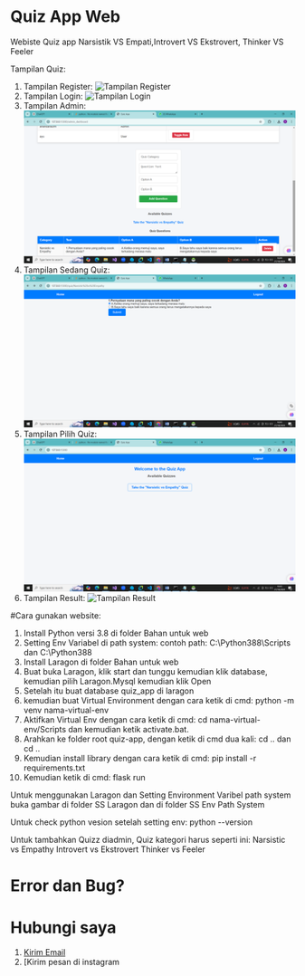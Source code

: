 # Quiz App Web
Webiste Quiz app Narsistik VS Empati,Introvert VS Ekstrovert, Thinker VS Feeler

Tampilan Quiz:
1. Tampilan Register: ![Tampilan Register]()
2. Tampilan Login: ![Tampilan Login]()
3. Tampilan Admin: ![Tampilan Admin](https://github.com/AnandaRauf/quiz-app-web/blob/main/SS%20Tampilan/Screenshot%20(251).png?raw=true)
4. Tampilan Sedang Quiz: ![Tampilan sedang Quiz](https://github.com/AnandaRauf/quiz-app-web/blob/main/SS%20Tampilan/Screenshot%20(245).png?raw=true)
5. Tampilan Pilih Quiz: ![Tampilan Pilih Quiz](https://github.com/AnandaRauf/quiz-app-web/blob/main/SS%20Tampilan/Screenshot%20(246).png?raw=true)
6. Tampilan Result: ![Tampilan Result]()


#Cara gunakan website:

1. Install Python versi 3.8 di folder Bahan untuk web
2. Setting Env Variabel di path system: contoh path: C:\Python388\Scripts dan C:\Python388
3. Install Laragon di folder Bahan untuk web
4. Buat buka Laragon, klik start dan tunggu kemudian klik database, kemudian pilih Laragon.Mysql kemudian klik Open
5. Setelah itu buat database quiz_app di laragon
6. kemudian buat Virtual Environment dengan cara ketik di cmd: python -m venv nama-virtual-env
7. Aktifkan Virtual Env dengan cara ketik di cmd: cd nama-virtual-env/Scripts dan kemudian ketik activate.bat.
8. Arahkan ke folder root quiz-app, dengan ketik di cmd dua kali: cd .. dan cd ..
9. Kemudian install library dengan cara ketik di cmd: pip install -r requirements.txt
10. Kemudian ketik di cmd: flask run

Untuk menggunakan Laragon dan Setting Environment Varibel path system buka gambar di folder SS Laragon dan di folder SS Env Path System

Untuk check python vesion setelah setting env: python --version

Untuk tambahkan Quizz diadmin, Quiz kategori harus seperti ini:
Narsistic vs Empathy
Introvert vs Ekstrovert
Thinker vs Feeler

# Error dan Bug?
# Hubungi saya
1. [Kirim Email](https://mailto:anandaraufm@gmail.com)
2. [Kirim pesan di instagram
